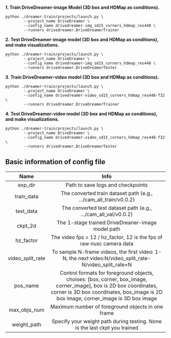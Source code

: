 **1. Train DriveDreamer-image Model (3D box and HDMap as conditions).**
```
python ./dreamer-train/projects/launch.py \
        --project_name DriveDreamer \
        --config_name drivedreamer-img_sd15_corners_hdmap_res448 \
        --runners drivedreamer.DriveDreamerTrainer
```

**2. Test DriveDreamer-image model (3D box and HDMap as conditions), and make visualizations.**
```
python ./dreamer-train/projects/launch.py \
        --project_name DriveDreamer \
        --config_name drivedreamer-img_sd15_corners_hdmap_res448 \
        --runners drivedreamer.DriveDreamerTester
```

**3. Train DriveDreamer-video model (3D box and HDMap as conditions).**
```
python ./dreamer-train/projects/launch.py \
        --project_name DriveDreamer \
        --config_name drivedreamer-video_sd15_corners_hdmap_res448-f32 \
        --runners drivedreamer.DriveDreamerTrainer
```

**4. Test DriveDreamer-video model (3D box and HDMap as conditions), and make visualizations.**
```
python ./dreamer-train/projects/launch.py \
        --project_name DriveDreamer \
        --config_name drivedreamer-video_sd15_corners_hdmap_res448-f32 \
        --runners drivedreamer.DriveDreamerTester
```

## Basic information of config file

<div align="center">
  
| Name |  Info |
| :----: | :----: |
| exp_dir         | Path to save logs and checkpoints |
| train_data      | The converted train dataset path (e.g., .../cam_all_train/v0.0.2) |
| test_data       | The converted test dataset path (e.g., .../cam_all_val/v0.0.2) |
| ckpt_2d         | The 1-stage trained DriveDreaner-image model path |
| hz_factor       | The video fps = 12 / hz_factor, 12 is the fps of raw nusc camera data |
| video_split_rate| To sample N-frame videos, the first video: 1-N, the next video:N/video_split_rate-N/video_split_rate+N |
| pos_name        | Control formats for foreground objects, choises: [box, corner, box_image, corner_image], box is 2D box coordinates, corner is 3D box coordinates, box_image is 2D box image, corner_image is 3D box image |
| max_objs_num         | Maximum number of foreground objects in one frame |
| weight_path     | Specify your weight path during testing. None is the last ckpt you trained|
  
</div>

